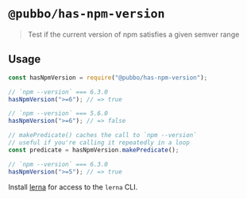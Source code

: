 # `@pubbo/has-npm-version`

> Test if the current version of npm satisfies a given semver range

## Usage

```js
const hasNpmVersion = require("@pubbo/has-npm-version");

// `npm --version` === 6.3.0
hasNpmVersion(">=6"); // => true

// `npm --version` === 5.6.0
hasNpmVersion(">=6"); // => false

// makePredicate() caches the call to `npm --version`
// useful if you're calling it repeatedly in a loop
const predicate = hasNpmVersion.makePredicate();

// `npm --version` === 6.3.0
hasNpmVersion(">=5"); // => true
```

Install [lerna](https://www.npmjs.com/package/lerna) for access to the `lerna` CLI.
